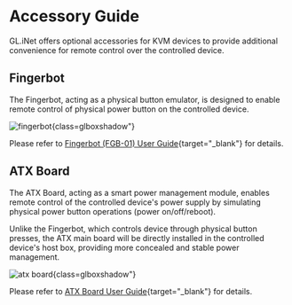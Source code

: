 # Accessory Guide

GL.iNet offers optional accessories for KVM devices to provide additional convenience for remote control over the controlled device.

## Fingerbot

The Fingerbot, acting as a physical button emulator, is designed to enable remote control of physical power button on the controlled device. 

![fingerbot](https://static.gl-inet.com/docs/kvm/user_guide/gl-fgb-01/fgb-desktop.png){class=glboxshadow"}

Please refer to [Fingerbot (FGB-01) User Guide](../gl-fgb-01/index.md){target="_blank"} for details.

## ATX Board

The ATX Board, acting as a smart power management module, enables remote control of the controlled device's power supply by simulating physical power button operations (power on/off/reboot). 

Unlike the Fingerbot, which controls device through physical button presses, the ATX main board will be directly installed in the controlled device's host box, providing more concealed and stable power management.

![atx board](https://static.gl-inet.com/docs/kvm/user_guide/gl-rm1/axt_package/atx-board.jpg){class=glboxshadow"}

Please refer to [ATX Board User Guide](../gl-atx-board/index.md){target="_blank"} for details.